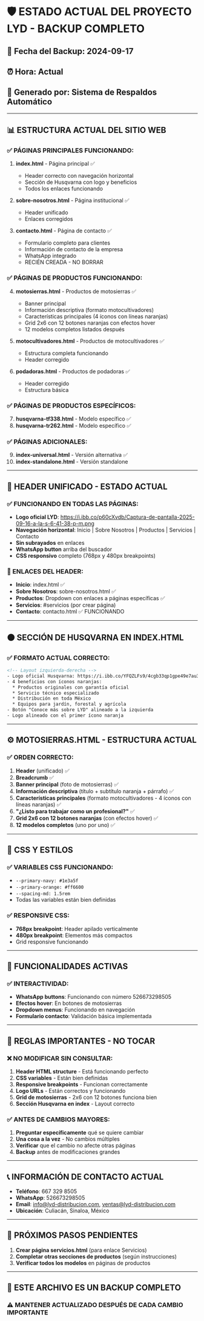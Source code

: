 # 🛡️ ESTADO ACTUAL DEL PROYECTO LYD - BACKUP COMPLETO

## 📅 Fecha del Backup: 2024-09-17
## ⏰ Hora: Actual
## 👤 Generado por: Sistema de Respaldos Automático

---

## 📊 ESTRUCTURA ACTUAL DEL SITIO WEB

### ✅ PÁGINAS PRINCIPALES FUNCIONANDO:
1. **index.html** - Página principal ✅
   - Header correcto con navegación horizontal
   - Sección de Husqvarna con logo y beneficios
   - Todos los enlaces funcionando

2. **sobre-nosotros.html** - Página institucional ✅  
   - Header unificado
   - Enlaces corregidos

3. **contacto.html** - Página de contacto ✅
   - Formulario completo para clientes
   - Información de contacto de la empresa
   - WhatsApp integrado
   - RECIÉN CREADA - NO BORRAR

### ✅ PÁGINAS DE PRODUCTOS FUNCIONANDO:
4. **motosierras.html** - Productos de motosierras ✅
   - Banner principal
   - Información descriptiva (formato motocultivadores)
   - Características principales (4 íconos con líneas naranjas)
   - Grid 2x6 con 12 botones naranjas con efectos hover
   - 12 modelos completos listados después

5. **motocultivadores.html** - Productos de motocultivadores ✅
   - Estructura completa funcionando
   - Header corregido

6. **podadoras.html** - Productos de podadoras ✅  
   - Header corregido
   - Estructura básica

### ✅ PÁGINAS DE PRODUCTOS ESPECÍFICOS:
7. **husqvarna-tf338.html** - Modelo específico ✅
8. **husqvarna-tr262.html** - Modelo específico ✅

### ✅ PÁGINAS ADICIONALES:
9. **index-universal.html** - Versión alternativa ✅
10. **index-standalone.html** - Versión standalone

---

## 🎨 HEADER UNIFICADO - ESTADO ACTUAL

### ✅ FUNCIONANDO EN TODAS LAS PÁGINAS:
- **Logo oficial LYD**: https://i.ibb.co/p60cXvdb/Captura-de-pantalla-2025-09-16-a-la-s-6-41-38-p-m.png
- **Navegación horizontal**: Inicio | Sobre Nosotros | Productos | Servicios | Contacto
- **Sin subrayados** en enlaces
- **WhatsApp button** arriba del buscador
- **CSS responsivo** completo (768px y 480px breakpoints)

### 🔗 ENLACES DEL HEADER:
- **Inicio**: index.html ✅
- **Sobre Nosotros**: sobre-nosotros.html ✅  
- **Productos**: Dropdown con enlaces a páginas específicas ✅
- **Servicios**: #servicios (por crear página)
- **Contacto**: contacto.html ✅ FUNCIONANDO

---

## 🟠 SECCIÓN DE HUSQVARNA EN INDEX.HTML

### ✅ FORMATO ACTUAL CORRECTO:
```html
<!-- Layout izquierda-derecha -->
- Logo oficial Husqvarna: https://i.ibb.co/YFQZLFs9/4cgb33qp1gpe49e7au3pak4v2h-1.png
- 4 beneficios con íconos naranjas:
  * Productos originales con garantía oficial  
  * Servicio técnico especializado
  * Distribución en toda México
  * Equipos para jardín, forestal y agrícola
- Botón "Conoce más sobre LYD" alineado a la izquierda
- Logo alineado con el primer ícono naranja
```

---

## ⚙️ MOTOSIERRAS.HTML - ESTRUCTURA ACTUAL

### ✅ ORDEN CORRECTO:
1. **Header** (unificado) ✅
2. **Breadcrumb** ✅
3. **Banner principal** (foto de motosierras) ✅
4. **Información descriptiva** (título + subtítulo naranja + párrafo) ✅
5. **Características principales** (formato motocultivadores - 4 íconos con líneas naranjas) ✅
6. **"¿Listo para trabajar como un profesional?"** ✅
7. **Grid 2x6 con 12 botones naranjas** (con efectos hover) ✅
8. **12 modelos completos** (uno por uno) ✅

---

## 🔧 CSS Y ESTILOS

### ✅ VARIABLES CSS FUNCIONANDO:
- `--primary-navy: #1e3a5f`
- `--primary-orange: #ff6600`  
- `--spacing-md: 1.5rem`
- Todas las variables están bien definidas

### ✅ RESPONSIVE CSS:
- **768px breakpoint**: Header apilado verticalmente
- **480px breakpoint**: Elementos más compactos
- Grid responsive funcionando

---

## 📱 FUNCIONALIDADES ACTIVAS

### ✅ INTERACTIVIDAD:
- **WhatsApp buttons**: Funcionando con número 526673298505
- **Efectos hover**: En botones de motosierras
- **Dropdown menus**: Funcionando en navegación
- **Formulario contacto**: Validación básica implementada

---

## 🚨 REGLAS IMPORTANTES - NO TOCAR

### ❌ NO MODIFICAR SIN CONSULTAR:
1. **Header HTML structure** - Está funcionando perfecto
2. **CSS variables** - Están bien definidas  
3. **Responsive breakpoints** - Funcionan correctamente
4. **Logo URLs** - Están correctos y funcionando
5. **Grid de motosierras** - 2x6 con 12 botones funciona bien
6. **Sección Husqvarna en index** - Layout correcto

### ✅ ANTES DE CAMBIOS MAYORES:
1. **Preguntar específicamente** qué se quiere cambiar
2. **Una cosa a la vez** - No cambios múltiples
3. **Verificar** que el cambio no afecte otras páginas
4. **Backup** antes de modificaciones grandes

---

## 📞 INFORMACIÓN DE CONTACTO ACTUAL

- **Teléfono**: 667 329 8505
- **WhatsApp**: 526673298505  
- **Email**: info@lyd-distribucion.com, ventas@lyd-distribucion.com
- **Ubicación**: Culiacán, Sinaloa, México

---

## 🔄 PRÓXIMOS PASOS PENDIENTES

1. **Crear página servicios.html** (para enlace Servicios)
2. **Completar otras secciones de productos** (según instrucciones)
3. **Verificar todos los modelos** en páginas de productos

---

## 💾 ESTE ARCHIVO ES UN BACKUP COMPLETO
### ⚠️ MANTENER ACTUALIZADO DESPUÉS DE CADA CAMBIO IMPORTANTE